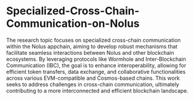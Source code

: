 # Specialized-Cross-Chain-Communication-on-Nolus

The research topic focuses on specialized cross-chain communication within the Nolus appchain, aiming to develop robust mechanisms that facilitate seamless interactions between Nolus and other blockchain ecosystems. By leveraging protocols like Wormhole and Inter-Blockchain Communication (IBC), the goal is to enhance interoperability, allowing for efficient token transfers, data exchange, and collaborative functionalities across various EVM-compatible and Cosmos-based chains. This work seeks to address challenges in cross-chain communication, ultimately contributing to a more interconnected and efficient blockchain landscape.
